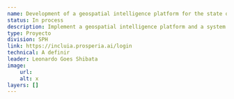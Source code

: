 ```yaml
---
name: Development of a geospatial intelligence platform for the state of Ceará (Brazil)
status: In process
description: Implement a geospatial intelligence platform and a system of recommendations to visualize, analyze and explore key socioeconomic indicators of the population of the state of Ceará, as well as its socio -health infrastructures and public services, and access to them.
type: Proyecto
division: SPH
link: https://incluia.prosperia.ai/login 
technical: A definir
leader: Leonardo Goes Shibata
image: 
    url: 
    alt: x
layers: []
---
```

    